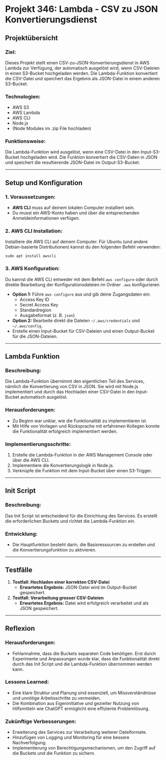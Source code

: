 # Projekt 346: Lambda - CSV zu JSON Konvertierungsdienst

## **Projektübersicht**

### **Ziel**:

Dieses Projekt stellt einen CSV-zu-JSON-Konvertierungsdienst in AWS Lambda zur Verfügung, der automatisch ausgelöst wird, wenn CSV-Dateien in einen S3-Bucket hochgeladen werden. Die Lambda-Funktion konvertiert die CSV-Datei und speichert das Ergebnis als JSON-Datei in einem anderen S3-Bucket.

### **Technologien:**

- AWS S3
- AWS Lambda
- AWS CLI
- Node.js
- (Node Modules im .zip File hochladen)

### **Funktionsweise:**

Die Lambda-Funktion wird ausgelöst, wenn eine CSV-Datei in den Input-S3-Bucket hochgeladen wird. Die Funktion konvertiert die CSV-Daten in JSON und speichert die resultierende JSON-Datei im Output-S3-Bucket.

---

## **Setup und Konfiguration**

### **1. Voraussetzungen:**

- **AWS CLI** muss auf deinem lokalen Computer installiert sein.
- Du musst ein AWS-Konto haben und über die entsprechenden Anmeldeinformationen verfügen.

### **2. AWS CLI Installation:**

Installiere die AWS CLI auf deinem Computer. Für Ubuntu (und andere Debian-basierte Distributionen) kannst du den folgenden Befehl verwenden:

```
sudo apt install awscli
```

### **3. AWS Konfiguration:**

Du kannst die AWS CLI entweder mit dem Befehl `aws configure` oder durch direkte Bearbeitung der Konfigurationsdateien im Ordner `.aws` konfigurieren.

- **Option 1:** Führe `aws configure` aus und gib deine Zugangsdaten ein:
    - Access Key ID
    - Secret Access Key
    - Standardregion
    - Ausgabeformat (z. B. `json`)
- **Option 2:** Bearbeite direkt die Dateien `~/.aws/credentials` und `~/.aws/config`.
- Erstelle einen Input-Bucket für CSV-Dateien und einen Output-Bucket für die JSON-Dateien.

---

## **Lambda Funktion**

### **Beschreibung:**

Die Lambda-Funktion übernimmt den eigentlichen Teil des Services, nämlich die Konvertierung von CSV in JSON. Sie wird mit Node.js implementiert und durch das Hochladen einer CSV-Datei in den Input-Bucket automatisch ausgelöst.

### **Herausforderungen:**

- Zu Beginn war unklar, wie die Funktionalität zu implementieren ist.
- Mit Hilfe von Vorlagen und Rücksprache mit erfahrenen Kollegen konnte die Funktionalität erfolgreich implementiert werden.

### **Implementierungsschritte:**

1. Erstelle die Lambda-Funktion in der AWS Management Console oder über die AWS CLI.
2. Implementiere die Konvertierungslogik in Node.js.
3. Verknüpfe die Funktion mit dem Input-Bucket über einen S3-Trigger.

---

## **Init Script**

### **Beschreibung:**

Das Init Script ist entscheidend für die Einrichtung des Services. Es erstellt die erforderlichen Buckets und richtet die Lambda-Funktion ein.

### **Entwicklung:**

- Die Hauptfunktion besteht darin, die Basisressourcen zu erstellen und die Konvertierungsfunktion zu aktivieren.

---

## **Testfälle**

1. **Testfall: Hochladen einer korrekten CSV-Datei**
    - **Erwartetes Ergebnis:** JSON-Datei wird im Output-Bucket gespeichert.
2. **Testfall: Verarbeitung grosser CSV-Dateien**
    - **Erwartetes Ergebnis:** Datei wird erfolgreich verarbeitet und als JSON gespeichert.

---

## **Reflexion**

### **Herausforderungen:**

- Fehlannahme, dass die Buckets separaten Code benötigen. Erst durch Experimente und Anpassungen wurde klar, dass die Funktionalität direkt durch das Init Script und die Lambda-Funktion übernommen werden kann.

### **Lessons Learned:**

- Eine klare Struktur und Planung sind essenziell, um Missverständnisse und unnötige Arbeitsschritte zu vermeiden.
- Die Kombination aus Eigeninitiative und gezielter Nutzung von Hilfsmitteln wie ChatGPT ermöglicht eine effiziente Problemlösung.

### **Zukünftige Verbesserungen:**

- Erweiterung des Services zur Verarbeitung weiterer Dateiformate.
- Hinzufügen von Logging und Monitoring für eine bessere Nachverfolgung.
- Implementierung von Berechtigungsmechanismen, um den Zugriff auf die Buckets und die Funktion zu sichern.